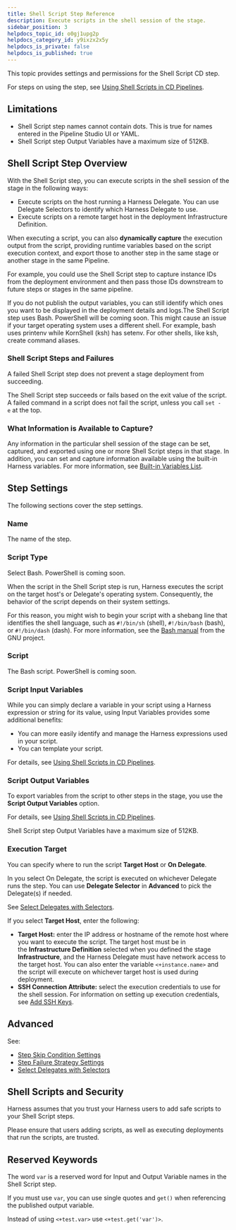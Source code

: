 ```yaml
---
title: Shell Script Step Reference
description: Execute scripts in the shell session of the stage.
sidebar_position: 3
helpdocs_topic_id: o0gj1upg2p
helpdocs_category_id: y9ixzx2x5y
helpdocs_is_private: false
helpdocs_is_published: true
---
```


This topic provides settings and permissions for the Shell Script CD step.

For steps on using the step, see [Using Shell Scripts in CD Pipelines](../../cd-execution/cd-general-steps/using-shell-scripts.md).

## Limitations

* Shell Script step names cannot contain dots. This is true for names entered in the Pipeline Studio UI or YAML.
* Shell Script step Output Variables have a maximum size of 512KB.

## Shell Script Step Overview

With the Shell Script step, you can execute scripts in the shell session of the stage in the following ways:

* Execute scripts on the host running a Harness Delegate. You can use Delegate Selectors to identify which Harness Delegate to use.
* Execute scripts on a remote target host in the deployment Infrastructure Definition.

When executing a script, you can also **dynamically capture** the execution output from the script, providing runtime variables based on the script execution context, and export those to another step in the same stage or another stage in the same Pipeline.

For example, you could use the Shell Script step to capture instance IDs from the deployment environment and then pass those IDs downstream to future steps or stages in the same pipeline.

If you do not publish the output variables, you can still identify which ones you want to be displayed in the deployment details and logs.The Shell Script step uses Bash. PowerShell will be coming soon. This might cause an issue if your target operating system uses a different shell. For example, bash uses printenv while KornShell (ksh) has setenv. For other shells, like ksh, create command aliases.

### Shell Script Steps and Failures

A failed Shell Script step does not prevent a stage deployment from succeeding.

The Shell Script step succeeds or fails based on the exit value of the script. A failed command in a script does not fail the script, unless you call `set -e` at the top.

### What Information is Available to Capture?

Any information in the particular shell session of the stage can be set, captured, and exported using one or more Shell Script steps in that stage. In addition, you can set and capture information available using the built-in Harness variables. For more information, see [Built-in Variables List](../../../platform/12_Variables-and-Expressions/harness-variables.md).

## Step Settings

The following sections cover the step settings.

### Name

The name of the step.

### Script Type

Select Bash. PowerShell is coming soon.

When the script in the Shell Script step is run, Harness executes the script on the target host's or Delegate's operating system. Consequently, the behavior of the script depends on their system settings.

For this reason, you might wish to begin your script with a shebang line that identifies the shell language, such as `#!/bin/sh` (shell), `#!/bin/bash` (bash), or `#!/bin/dash` (dash). For more information, see the [Bash manual](https://www.gnu.org/software/bash/manual/html_node/index.html#SEC_Contents) from the GNU project.

### Script

The Bash script. PowerShell is coming soon.

### Script Input Variables

While you can simply declare a variable in your script using a Harness expression or string for its value, using Input Variables provides some additional benefits:

* You can more easily identify and manage the Harness expressions used in your script.
* You can template your script.

For details, see [Using Shell Scripts in CD Pipelines](../../cd-execution/cd-general-steps/using-shell-scripts.md).

### Script Output Variables

To export variables from the script to other steps in the stage, you use the **Script Output Variables** option.

For details, see [Using Shell Scripts in CD Pipelines](../../cd-execution/cd-general-steps/using-shell-scripts.md).

Shell Script step Output Variables have a maximum size of 512KB.

### Execution Target

You can specify where to run the script **Target Host** or **On Delegate**.

In you select On Delegate, the script is executed on whichever Delegate runs the step. You can use **Delegate Selector** in **Advanced** to pick the Delegate(s) if needed.

See [Select Delegates with Selectors](/docs/platform/2_Delegates/manage-delegates/select-delegates-with-selectors.md).

If you select **Target Host**, enter the following:

* **Target Host:** enter the IP address or hostname of the remote host where you want to execute the script. The target host must be in the **Infrastructure Definition** selected when you defined the stage **Infrastructure**, and the Harness Delegate must have network access to the target host. You can also enter the variable `<+instance.name>` and the script will execute on whichever target host is used during deployment.
* **SSH Connection Attribute:** select the execution credentials to use for the shell session. For information on setting up execution credentials, see [Add SSH Keys](../../../platform/Secrets/4-add-use-ssh-secrets.md).

## Advanced

See:

* [Step Skip Condition Settings](../../../platform/8_Pipelines/w_pipeline-steps-reference/step-skip-condition-settings.md)
* [Step Failure Strategy Settings](../../../platform/8_Pipelines/w_pipeline-steps-reference/step-failure-strategy-settings.md)
* [Select Delegates with Selectors](/docs/platform/2_Delegates/manage-delegates/select-delegates-with-selectors.md)

## Shell Scripts and Security

Harness assumes that you trust your Harness users to add safe scripts to your Shell Script steps.

Please ensure that users adding scripts, as well as executing deployments that run the scripts, are trusted.

## Reserved Keywords

The word `var` is a reserved word for Input and Output Variable names in the Shell Script step.

If you must use `var`, you can use single quotes and `get()` when referencing the published output variable.

Instead of using `<+test.var>` use `<+test.get('var')>`.


